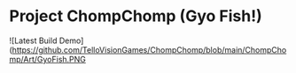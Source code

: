 # Project ChompChomp (Gyo Fish!)

![Latest Build Demo](https://github.com/TelloVisionGames/ChompChomp/blob/main/ChompChomp/Art/GyoFish.PNG
